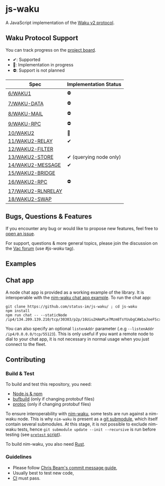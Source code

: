 # js-waku

A JavaScript implementation of the [Waku v2 protocol](https://specs.vac.dev/specs/waku/v2/waku-v2).

## Waku Protocol Support

You can track progress on the [project board](https://github.com/status-im/js-waku/projects/1).

- ✔: Supported
- 🚧: Implementation in progress
- ⛔: Support is not planned

| Spec | Implementation Status |
| ---- | -------------- |
|[6/WAKU1](https://rfc.vac.dev/spec/6)|⛔|
|[7/WAKU-DATA](https://rfc.vac.dev/spec/7)|⛔|
|[8/WAKU-MAIL](https://rfc.vac.dev/spec/8)|⛔|
|[9/WAKU-RPC](https://rfc.vac.dev/spec/9)|⛔|
|[10/WAKU2](https://rfc.vac.dev/spec/10)|🚧|
|[11/WAKU2-RELAY](https://rfc.vac.dev/spec/11)|✔|
|[12/WAKU2-FILTER](https://rfc.vac.dev/spec/12)||
|[13/WAKU2-STORE](https://rfc.vac.dev/spec/13)|✔ (querying node only)|
|[14/WAKU2-MESSAGE](https://rfc.vac.dev/spec/14)|✔|
|[15/WAKU2-BRIDGE](https://rfc.vac.dev/spec/15)||
|[16/WAKU2-RPC](https://rfc.vac.dev/spec/16)|⛔|
|[17/WAKU2-RLNRELAY](https://rfc.vac.dev/spec/17)||
|[18/WAKU2-SWAP](https://rfc.vac.dev/spec/18)||

## Bugs, Questions & Features

If you encounter any bug or would like to propose new features, feel free to [open an issue](https://github.com/status-im/js-waku/issues/new/).

For support, questions & more general topics, please join the discussion on the [Vac forum](https://forum.vac.dev/tag/js-waku) (use _\#js-waku_ tag).

## Examples

## Chat app

A node chat app is provided as a working example of the library.
It is interoperable with the [nim-waku chat app example](https://github.com/status-im/nim-waku/blob/master/examples/v2/chat2.nim).
To run the chat app:

```shell
git clone https://github.com/status-im/js-waku/ ; cd js-waku
npm install
npm run chat -- --staticNode /ip4/134.209.139.210/tcp/30303/p2p/16Uiu2HAmPLe7Mzm8TsYUubgCAW1aJoeFScxrLj8ppHFivPo97bUZ
```

You can also specify an optional `listenAddr` parameter (.e.g `--listenAddr /ip4/0.0.0.0/tcp/55123`).
This is only useful if you want a remote node to dial to your chat app, 
it is not necessary in normal usage when you just connect to the fleet.

## Contributing

### Build & Test

To build and test this repository, you need:
  
  - [Node.js & npm](https://nodejs.org/en/)
  - [bufbuild](https://github.com/bufbuild/buf) (only if changing protobuf files)
  - [protoc](https://grpc.io/docs/protoc-installation/) (only if changing protobuf files)

To ensure interoperability with [nim-waku](https://github.com/status-im/nim-waku/), some tests are run against a nim-waku node.
This is why `nim-waku` is present as a [git submodule](https://git-scm.com/book/en/v2/Git-Tools-Submodules), which itself contain several submodules.
At this stage, it is not possible to exclude nim-waku tests, hence `git submodule update --init --recursive` is run before testing (see [`pretest` script](https://github.com/status-im/js-waku/blob/main/package.json)).

To build nim-waku, you also need [Rust](https://www.rust-lang.org/tools/install).

### Guidelines

- Please follow [Chris Beam's commit message guide](https://chris.beams.io/posts/git-commit/),
- Usually best to test new code,
- [CI](https://github.com/status-im/js-waku/blob/main/.github/workflows/ci.yml) must pass.
